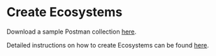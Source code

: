 # Create Ecosystems

Download a sample Postman collection [here](../../../Postman\_collections/Ecosystem%20Tools%20\(Trust%20Registry\)).

Detailed instructions on how to create Ecosystems can be found [here](../ecosystems-trust-registries/trust-registries.md).
